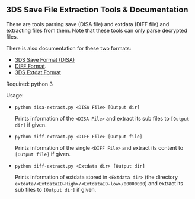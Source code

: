 3DS Save File Extraction Tools & Documentation
----

These are tools parsing save (DISA file) and extdata (DIFF file) and extracting files from them. Note that these tools can only parse decrypted files.

There is also documentation for these two formats:
 - [3DS Save Format (DISA)](DISA.md)
 - [DIFF Format](DIFF.md).
 - [3DS Extdat Format](EXTDATA.md)


Required: python 3

Usage:
 - `python disa-extract.py <DISA File> [Output dir]`

    Prints information of the `<DISA File>` and extract its sub files to `[Output dir]` if given.
 - `python diff-extract.py <DIFF File> [Output file]`

    Prints information of the single `<DIFF File>` and extract its content to `[Output file]` if given.

 - `python diff-extract.py <Extdata dir> [Output dir]`

    Prints information of extdata stored in `<Extdata dir>` (the directory `extdata/<ExtdataID-High>/<ExtdataID-low>/00000000`) and extract its sub files to `[Output dir]` if given.

